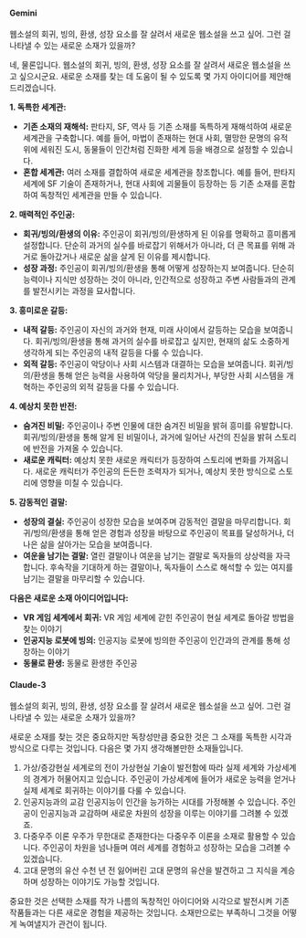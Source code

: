 



#### Gemini

 웹소설의 회귀, 빙의, 환생, 성장 요소를 잘 살려서 새로운 웹소설을 쓰고 싶어. 그런 걸 나타낼 수 있는 새로운 소재가 있을까?





네, 물론입니다. 웹소설의 회귀, 빙의, 환생, 성장 요소를 잘 살려서 새로운 웹소설을 쓰고 싶으시군요. 새로운 소재를 찾는 데 도움이 될 수 있도록 몇 가지 아이디어를 제안해 드리겠습니다.

**1. 독특한 세계관:**

- **기존 소재의 재해석:** 판타지, SF, 역사 등 기존 소재를 독특하게 재해석하여 새로운 세계관을 구축합니다. 예를 들어, 마법이 존재하는 현대 사회, 멸망한 문명의 유적 위에 세워진 도시, 동물들이 인간처럼 진화한 세계 등을 배경으로 설정할 수 있습니다.
- **혼합 세계관:** 여러 소재를 결합하여 새로운 세계관을 창조합니다. 예를 들어, 판타지 세계에 SF 기술이 존재하거나, 현대 사회에 괴물들이 등장하는 등 기존 소재를 혼합하여 독창적인 세계관을 만들 수 있습니다.

**2. 매력적인 주인공:**

- **회귀/빙의/환생의 이유:** 주인공이 회귀/빙의/환생하게 된 이유를 명확하고 흥미롭게 설정합니다. 단순히 과거의 실수를 바로잡기 위해서가 아니라, 더 큰 목표를 위해 과거로 돌아갔거나 새로운 삶을 살게 된 이유를 제시합니다.
- **성장 과정:** 주인공이 회귀/빙의/환생을 통해 어떻게 성장하는지 보여줍니다. 단순히 능력이나 지식만 성장하는 것이 아니라, 인간적으로 성장하고 주변 사람들과의 관계를 발전시키는 과정을 묘사합니다.

**3. 흥미로운 갈등:**

- **내적 갈등:** 주인공이 자신의 과거와 현재, 미래 사이에서 갈등하는 모습을 보여줍니다. 회귀/빙의/환생을 통해 과거의 실수를 바로잡고 싶지만, 현재의 삶도 소중하게 생각하게 되는 주인공의 내적 갈등을 다룰 수 있습니다.
- **외적 갈등:** 주인공이 악당이나 사회 시스템과 대결하는 모습을 보여줍니다. 회귀/빙의/환생을 통해 얻은 능력을 사용하여 악당을 물리치거나, 부당한 사회 시스템을 개혁하는 주인공의 외적 갈등을 다룰 수 있습니다.

**4. 예상치 못한 반전:**

- **숨겨진 비밀:** 주인공이나 주변 인물에 대한 숨겨진 비밀을 밝혀 흥미를 유발합니다. 회귀/빙의/환생을 통해 알게 된 비밀이나, 과거에 일어난 사건의 진실을 밝혀 스토리에 반전을 가져올 수 있습니다.
- **새로운 캐릭터:** 예상치 못한 새로운 캐릭터가 등장하여 스토리에 변화를 가져옵니다. 새로운 캐릭터가 주인공의 든든한 조력자가 되거나, 예상치 못한 방식으로 스토리에 영향을 미칠 수 있습니다.

**5. 감동적인 결말:**

- **성장의 결실:** 주인공이 성장한 모습을 보여주며 감동적인 결말을 마무리합니다. 회귀/빙의/환생을 통해 얻은 경험과 성장을 바탕으로 주인공이 목표를 달성하거나, 더 나은 삶을 살아가는 모습을 보여줍니다.
- **여운을 남기는 결말:** 열린 결말이나 여운을 남기는 결말로 독자들의 상상력을 자극합니다. 후속작을 기대하게 하는 결말이나, 독자들이 스스로 해석할 수 있는 여지를 남기는 결말을 마무리할 수 있습니다.

**다음은 새로운 소재 아이디어입니다:**

- **VR 게임 세계에서 회귀:** VR 게임 세계에 갇힌 주인공이 현실 세계로 돌아갈 방법을 찾는 이야기
- **인공지능 로봇에 빙의:** 인공지능 로봇에 빙의한 주인공이 인간과의 관계를 통해 성장하는 이야기
- **동물로 환생:** 동물로 환생한 주인공







#### Claude-3

웹소설의 회귀, 빙의, 환생, 성장 요소를 잘 살려서 새로운 웹소설을 쓰고 싶어. 그런 걸 나타낼 수 있는 새로운 소재가 있을까?

새로운 소재를 찾는 것은 중요하지만 독창성만큼 중요한 것은 그 소재를 독특한 시각과 방식으로 다루는 것입니다. 다음은 몇 가지 생각해볼만한 소재들입니다.

1. 가상/증강현실 세계로의 전이 가상현실 기술이 발전함에 따라 실제 세계와 가상세계의 경계가 허물어지고 있습니다. 주인공이 가상세계에 들어가 새로운 능력을 얻거나 실제 세계로 회귀하는 이야기를 다룰 수 있습니다.
2. 인공지능과의 교감 인공지능이 인간을 능가하는 시대를 가정해볼 수 있습니다. 주인공이 인공지능과 교감하며 새로운 차원의 성장을 이루는 이야기를 그려볼 수 있겠죠.
3. 다중우주 이론 우주가 무한대로 존재한다는 다중우주 이론을 소재로 활용할 수 있습니다. 주인공이 차원을 넘나들며 여러 세계를 경험하고 성장하는 모습을 그려볼 수 있겠습니다.
4. 고대 문명의 유산 수천 년 전 잃어버린 고대 문명의 유산을 발견하고 그 지식을 계승하며 성장하는 이야기도 가능할 것입니다.

중요한 것은 선택한 소재를 작가 나름의 독창적인 아이디어와 시각으로 발전시켜 기존 작품들과는 다른 새로운 경험을 제공하는 것입니다. 소재만으로는 부족하니 그것을 어떻게 녹여낼지가 관건이 됩니다.